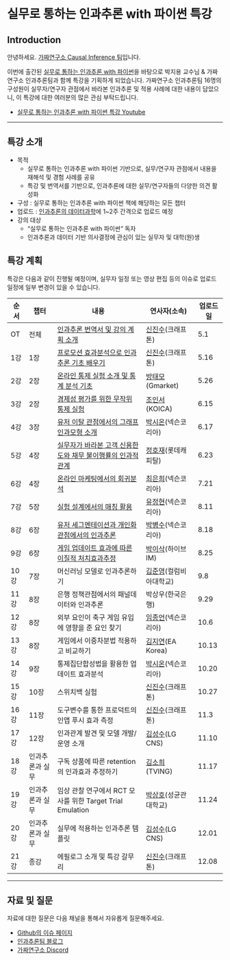 # 실무로 통하는 인과추론 with 파이썬 특강

## Introduction
안녕하세요. [가짜연구소 Causal Inference 팀](https://pseudo-lab.com/6bbf03d9f11d4af687c0f03c6db39b1b)입니다.   

이번에 출간된 [실무로 통하는 인과추론 with 파이썬](https://product.kyobobook.co.kr/detail/S000212577153)을 바탕으로 박지용 교수님 & 가짜연구소 인과추론팀과 함께 특강을 기획하게 되었습니다. 가짜연구소 인과추론팀 16명의 구성원이 실무자/연구자 관점에서 바라본 인과추론 및 적용 사례에 대한 내용이 담았으니, 이 특강에 대한 여러분의 많은 관심 부탁드립니다.
- [실무로 통하는 인과추론 with 파이썬 특강 Youtube](https://www.youtube.com/playlist?list=PLKKkeayRo4PWuwIL0_C7n_QQQ_at6CpoE)

------------

## 특강 소개
- 목적 
    - 실무로 통하는 인과추론 with 파이썬 기반으로, 실무/연구자 관점에서 내용을 재해석 및 경험 사례를 공유
    - 특강 및 번역서를 기반으로, 인과추론에 대한 실무/연구자들의 다양한 의견 활성화
- 구성 : 실무로 통하는 인과추론 with 파이썬 책에 해당하는 모든 챕터
- 업로드 : [인과추론의 데이터과학](https://www.youtube.com/@causaldatascience)에 1~2주 간격으로 업로드 예정
- 강의 대상
    - “실무로 통하는 인과추론 with 파이썬“ 독자
    - 인과추론과 데이터 기반 의사결정에 관심이 있는 실무자 및 대학(원)생


## 특강 계획
특강은 다음과 같이 진행될 예정이며, 실무자 일정 또는 영상 편집 등의 이슈로 업로드 일정에 일부 변경이 있을 수 있습니다.

| 순서 | 챕터 | 내용 | 연사자(소속) | 업로드일
|---------|---------|------|--------|-------------|
| OT | 전체 | [인과추론 번역서 및 강의 계획 소개](https://github.com/CausalInferenceLab/causal-inference-lecture/blob/main/Lecture%20Notes/00_%EC%98%A4%EB%A6%AC%EC%97%94%ED%85%8C%EC%9D%B4%EC%85%98.pdf) | [신진수](https://www.linkedin.com/in/jinsoo-shin-436060162/)(크래프톤) | 5.1 |
| 1강 | 1장 | [프로모션 효과분석으로 인과추론 기초 배우기](https://github.com/CausalInferenceLab/causal-inference-lecture/blob/main/Lecture%20Notes/01_%ED%94%84%EB%A1%9C%EB%AA%A8%EC%85%98%20%ED%9A%A8%EA%B3%BC%EB%B6%84%EC%84%9D%EC%9C%BC%EB%A1%9C%20%EC%9D%B8%EA%B3%BC%EC%B6%94%EB%A1%A0%20%EA%B8%B0%EC%B4%88%20%EB%B0%B0%EC%9A%B0%EA%B8%B0.pdf) | [신진수](https://www.linkedin.com/in/jinsoo-shin-436060162/)(크래프톤) | 5.16 |
| 2강 | 2장 | [온라인 통제 실험 소개 및 통계 분석 기초](https://github.com/CausalInferenceLab/causal-inference-lecture/blob/main/Lecture%20Notes/02_%EC%98%A8%EB%9D%BC%EC%9D%B8%20%ED%86%B5%EC%A0%9C%20%EC%8B%A4%ED%97%98%20%EC%86%8C%EA%B0%9C%20%EB%B0%8F%20%ED%86%B5%EA%B3%84%20%EB%B6%84%EC%84%9D%20%EA%B8%B0%EC%B4%88.pdf) | [방태모](https://www.linkedin.com/in/taemo/)(Gmarket) | 5.26 |
| 3강 | 2장 | [경제성 평가를 위한 무작위 통제 실험](https://github.com/CausalInferenceLab/causal-inference-lecture/blob/main/Lecture%20Notes/03_%EA%B2%BD%EC%A0%9C%EC%84%B1%ED%8F%89%EA%B0%80%EB%A5%BC%20%EC%9C%84%ED%95%9C%20%EB%AC%B4%EC%9E%91%EC%9C%84%20%ED%86%B5%EC%A0%9C%EC%8B%A4%ED%97%98.pdf) | [조인서](https://www.linkedin.com/in/yinseo-cho/)(KOICA) | 6.15 |
| 4강 | 3장 | [유저 이탈 관점에서의 그래프 인과모형 소개](https://github.com/CausalInferenceLab/causal-inference-lecture/blob/main/Lecture%20Notes/04_%EC%9C%A0%EC%A0%80%20%EC%9D%B4%ED%83%88%EA%B4%80%EC%A0%90%EC%97%90%EC%84%9C%EC%9D%98%20%EA%B7%B8%EB%9E%98%ED%94%84%20%EC%9D%B8%EA%B3%BC%20%EB%AA%A8%ED%98%95%20%EC%86%8C%EA%B0%9C.pdf) | [박시온](https://www.linkedin.com/in/rockgoat95/)(넥슨코리아) | 6.17 |
| 5강 | 4장 | [실무자가 바라본 고객 신용한도와 채무 불이행률의 인과적 관계](https://github.com/CausalInferenceLab/causal-inference-lecture/blob/main/Lecture%20Notes/05_%EC%8B%A4%EB%AC%B4%EC%9E%90%EA%B0%80%20%EB%B0%94%EB%9D%BC%EB%B3%B8%20%EA%B3%A0%EA%B0%9D%20%EC%8B%A0%EC%9A%A9%ED%95%9C%EB%8F%84%EC%99%80%20%EC%B1%84%EB%AC%B4%EB%B6%88%EC%9D%B4%ED%96%89%EB%A5%A0%EC%9D%98%20%EC%9D%B8%EA%B3%BC%EC%A0%81%20%EA%B4%80%EA%B3%84.pdf) | [정호재](https://www.linkedin.com/in/wjdghwo/)(롯데캐피탈) | 6.23 |
| 6강 | 4장 | [온라인 마케팅에서의 회귀분석](https://github.com/CausalInferenceLab/causal-inference-lecture/blob/main/Lecture%20Notes/06_%EC%98%A8%EB%9D%BC%EC%9D%B8%20%EB%A7%88%EC%BC%80%ED%8C%85%20%EB%B6%84%EC%95%BC%EC%97%90%EC%84%9C%EC%9D%98%20%ED%9A%8C%EA%B7%80%EB%B6%84%EC%84%9D.pdf) | [최은희](https://www.linkedin.com/in/eunhui-choi-96bb652b2/)(넥슨코리아) | 7.21 |
| 7강 | 5장 | [실험 설계에서의 매칭 활용](https://github.com/CausalInferenceLab/causal-inference-lecture/blob/main/Lecture%20Notes/07_%EC%8B%A4%ED%97%98%20%EC%84%A4%EA%B3%84%EC%97%90%EC%84%9C%EC%9D%98%20%EB%A7%A4%EC%B9%AD%20%ED%99%9C%EC%9A%A9.pdf) | [유정현](https://www.linkedin.com/in/jeonghyun-y-750a7b1b2/)(넥슨코리아) | 8.11 |
| 8강 | 6장 | [유저 세그멘테이션과 개인화 관점에서의 인과추론](https://github.com/CausalInferenceLab/causal-inference-lecture/blob/main/Lecture%20Notes/08_%EC%9C%A0%EC%A0%80%20%EC%84%B8%EA%B7%B8%EB%A8%BC%ED%8A%B8%EC%99%80%20%EC%9D%B4%EC%A7%88%EC%A0%81%20%EC%B2%98%EC%B9%98%20%ED%9A%A8%EA%B3%BC.pdf) | [박병수](https://www.linkedin.com/in/byeongsu-park-58249b196/)(넥슨코리아) | 8.18 |
| 9강 | 6장 | [게임 업데이트 효과에 따른 이질적 처치효과추정](https://github.com/CausalInferenceLab/causal-inference-lecture/blob/main/Lecture%20Notes/09_%EA%B2%8C%EC%9E%84%20%EC%97%85%EB%8D%B0%EC%9D%B4%ED%8A%B8%20%ED%9A%A8%EA%B3%BC%EC%97%90%20%EB%94%B0%EB%A5%B8%20%EC%9D%B4%EC%A7%88%EC%A0%81%20%EC%B2%98%EC%B9%98%ED%9A%A8%EA%B3%BC%EC%B6%94%EC%A0%95.pdf) | [박이삭](https://www.linkedin.com/in/%EC%9D%B4%EC%82%AD-%EB%B0%95-75a7a916a/)(하이브 IM) | 8.25 |
| 10강 | 7장 | 머신러닝 모델로 인과추론하기 | [김준영](https://www.linkedin.com/in/junsanity0108/)(컬럼비아대학교) | 9.8 |
| 11강 | 8장 | 은행 정책관점에서의 패널데이터와 인과추론 | 박상우(한국은행) | 9.29 |
| 12강 | 8장 | 외부 요인이 축구 게임 유입에 영향을 준 요인 찾기 | [임종언](https://www.linkedin.com/in/%EC%A2%85%EC%96%B8-%EC%9E%84-0523b8174/)(넥슨코리아) | 10.6 |
| 13강 | 8장 | 게임에서 이중차분법 적용하고 비교하기 | [김지연](https://www.linkedin.com/in/jiyeon-k-088823157/)(EA Korea) | 10.13 |
| 14강 | 9장 | 통제집단합성법을 활용한 업데이트 효과분석 | [박시온](https://www.linkedin.com/in/rockgoat95/)(넥슨코리아) | 10.20 |
| 15강 | 10장 | 스위치백 실험 | [신진수](https://www.linkedin.com/in/jinsoo-shin-436060162/)(크래프톤) | 10.27 |
| 16강 | 11장 | 도구변수를 통한 프로덕트의 인앱 푸시 효과 측정 | [신진수](https://www.linkedin.com/in/jinsoo-shin-436060162/)(크래프톤) | 11.3 |
| 17강 | 12장 | 인과관계 발견 및 모델 개발/운영 소개 | [김성수](https://www.linkedin.com/in/%EC%84%B1%EC%88%98-%EA%B9%80-50825717b/)(LG CNS) | 11.10 |
| 18강 | 인과추론과 실무 | 구독 상품에 따른 retention의 인과효과 추정하기 | [김소희](https://www.linkedin.com/in/sohee-kim-9460b6113/)(TVING) | 11.17 |
| 19강 | 인과추론과 실무 | 임상 관찰 연구에서 RCT 모사를 위한 Target Trial Emulation | [박상호](https://www.linkedin.com/in/sangho-park-4220aa22a/)(성균관대학교) | 11.24 |
| 20강 | 인과추론과 실무 | 실무에 적용하는 인과추론 템플릿 | [김성수](https://www.linkedin.com/in/%EC%84%B1%EC%88%98-%EA%B9%80-50825717b/)(LG CNS) | 12.01 |
| 21강 | 종강 | 에필로그 소개 및 특강 갈무리 | [신진수](https://www.linkedin.com/in/jinsoo-shin-436060162/)(크래프톤) | 12.08 |

------------

## 자료 및 질문
자료에 대한 질문은 다음 채널을 통해서 자유롭게 질문해주세요.
- [Github의 이슈 페이지](https://github.com/CausalInferenceLab/causal-inference-lecture/issues)
- [인과추론팀 블로그](https://causalinferencelab.github.io/) 
- [가짜연구소 Discord](https://discord.gg/HeHbFAvmSZ)